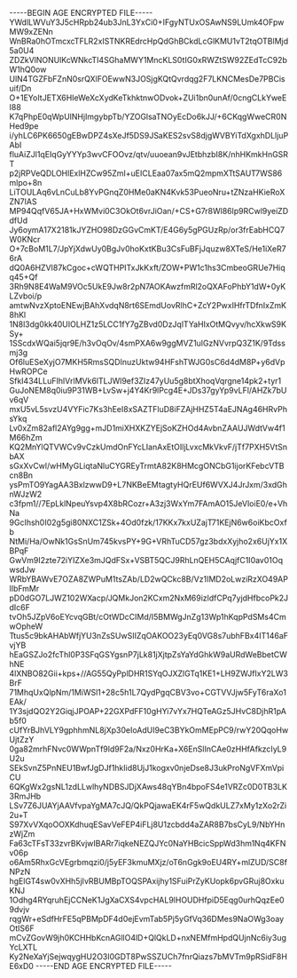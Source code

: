 -----BEGIN AGE ENCRYPTED FILE-----
YWdlLWVuY3J5cHRpb24ub3JnL3YxCi0+IFgyNTUxOSAwNS9LUmk4OFpwMW9xZENn
WnBRa0hOTmcxcTFLR2xISTNKREdrcHpQdGhBCkdLcGlKMU1vT2tqOTBlMjd5a0U4
ZDZkVlNONUlKcWNkcTI4SGhaMWY1MncKLS0tIG0xRWZtSW92ZEdTcC92bW1hQ0ow
UlN4TGZFbFZnN0srQXlFOEwwN3JOSjgKQtQvrdqg2F7LKNCMesDe7PBCisuif/Dn
O+1EYoItJETX6HIeWeXcXydKeTkhktnwODvok+ZUi1bn0unAf/0cngCLkYweEI88
K7qPhpE0qWpUlNHjImgybpTb/YZOGlsaTNOyEcDo6kJJ/+6CKqgWweCR0NHed9pe
i/yhLC6PK6650gEBwDPZ4sXeJf5DS9JSaKES2svS8djgWVBYiTdXgxhDLljuPAbI
fluAiZJl1qEIqGyYYYp3wvCFOOvz/qtv/uuoean9vJEtbhzbI8K/nhHKmkHnGSRT
p2jRPVeQDLOHlExlHZCw95ZmI+uEICLEaa07ax5mQ2mpmXTtSAUT7WS86mlpo+8n
LiTOULAq6vLnCuLb8YvPGnqZ0HMe0aKN4Kvk53PueoNru+tZNzaHKieRoXZN7IAS
MP94QqfV65JA+HxWMvi0C3OkOt6vrJiOan/+CS+G7r8Wl86lp9RCwl9yeiZDdfUd
Jy6oymA17X2181kJYZHO98DzGGvCmKT/E4G6y5gPGUzRp/or3frEabHCQ7W0KNcr
O+7cBoM1L7/JpYjXdwUy0BgJv0hoKxtKBu3CsFuBFjJquzw8XTeS/He1iXeR76rA
dQ0A6HZVI87kCgoc+cWQTHPITxJkKxft/ZOW+PW1c1hs3CmbeoGRUe7Hiqq45+Qf
3Rh9N8E4WaM9VOc5UkE9Jw8r2pN7AOKAwzfmRl2oQXAFoPhbY1dW+0yKLZvboi/p
amtwNvzXptoENEwjBAhXvdqN8rt6SEmdUovRlhC+ZcY2PwxIHfrTDfnIxZmK8hKl
1N8l3dg0kk40UIOLHZ1z5LCC1fY7gZBvd0DzJqlTYaHIxOtMQvyv/hcXkwS9KSy+
1SScdxWQai5jqr9E/h3vOqOv/4smPXA6w9ggMVZ1ulGzNVvrpQ3Z1K/9Tdssmj3g
Of6luESeXyjO7MKH5RmsSQDInuzUktw94HFshTWJG0sC6d4dM8P+y6dVpHwROPCe
SfkI434LLuFIhlVrlMVk6lTLJWl9ef3ZIz47yUu5g8btXhoqVqrgne14pk2+tyr1
GuJoNEM8q0iu9P31WB+LvSw+j4Y4Kr9lPcg4E+JDs37gyYp9vLFl/AHZk7bUv6qV
mxU5vL5svzU4VYFic7Ks3hEeI8xSAZTFluD8iFZAjHHZ5T4aEJNAg46HRvPhsYkq
Lv0xZm82afl2AYg9gg+mJD1miXHXKZYEjSoKZHOd4AvbnZAAUJWdtVw4f1M66hZm
KQ2MnYlQTVWCv9vCzkUmdOnFYcLIanAxEtOIljLvxcMkVkvF/jTf7PXH5VtSnbAX
sGxXvCwl/wHMyGLiqtaNluCYGREyTrmtA82K8HMcgONCbG1ijorKFebcVTBcn8Bn
ysPmTO9YagAA3BxlzwwD9+L7NKBeEMtagtyHQrEUf6WVXJ4JrJxm/3xdGhnWJzW2
c3fpm1//7EpLklNpeuYsvp4X8bRCozr+A3zj3WxYm7FAmAO15JeVloiE0/e+VhNa
9GcIhsh0I02g5gi80NXC1ZSk+4Od0fzk/17KKx7kxUZajT71KEjN6w6oiKbcOxfb
NtMi/Ha/OwNk1GsSnUm745kvsPY+9G+VRhTuCD57gz3bdxXyjho2x6UjYx1XBPqF
GwVm9I2zte72iYIZXe3mJQdFSx+VSBT5QCJ9RhLnQEH5CAqjfC1I0av01OqwsdJw
WRbYBAWvE7OZA8ZWPuM1tsZAb/LD2wQCkc8B/Vz1IMD2oLwziRzXO49APlIbFmMr
pD0dGO7LJWZ102WXacp/JQMkJon2KCxm2NxM69izldfCPq7yjdHfbcoPk2JdIc6F
tvOh5JZpV6oEYcvqGBt/cOtWDcCIMd/I5BMWgJnZg13Wp1hKqpPdSMs4CmwOpheW
Ttus5c9bkAHAbWfjYU3nZsSUwSIIZqOAKOO23yEq0VG8s7ubhFBx4IT146aFvjYB
hEaGSZJo2fcThl0P3SFqGSYgsnP7jLk81jXjtpZsYaYdGhkW9aURdWeBbetCWhNE
4lXNBO82Gii+kps+//AG55QyPplDHR1SYqOJXZlGTq1KE1+LH9ZWJfIxY2LW3BrF
71MhqUxQlpNm/1MiWSl1+28c5h1L7QydPgqCBV3vo+CGTVVJjw5FyT6raXo1EAk/
1Y3sjdQO2Y2GiqjJPOAP+22GXPdFF10gHYi7vYx7HQTeAGz5JHvC8DjhR1pAb5f0
cUfYrBJhVLY9gphhmNL8jXp30eIoAdUI9eC3BYkOmMEpPC9/rwY20QqoHwUjtZzY
0ga82mrhFNvc0WWpnTf9ld9F2a/Nxz0HrKa+X6EnSlInCAe0zHHfAfkzcIyL9U2u
SEkSvnZ5PnNEU1BwfJgDJf1hkIid8UjJ1kogxv0njeDse8J3ukProNgVFXmVpiCU
6QKgWx2gsNL1zdLLwlhyNDBSJDjXAws48qYBn4bpoFS4e1VRZc0D0TB3LK3RmJHb
LSv7Z6JUAYjAAVfvpaYgMA7cJQ/QkPQjawaEK4rF5wQdkULZ7xMy1zXo2rZi2u+T
S97XvVXqoOOXKdhuqESavVeFEP4iFLj8U1zcbdd4aZAR8B7bsCyL9/NbYHnzWjZm
Fa63cTFsT33zvrBKvjwIBARr7iqkeNEZQJYc0NaYHBcicSppWd3hm1Nq4KFNv06p
o6Am5RhxGcVEgrbmqzi0/j5yEF3kmuMXjz/oT6nGgk9oEU4RY+mlZUD/SC8fNPzN
hgElGT4sw0vXHh5jIvRBUMBpTOQSPAxijhy1SFuiPrZyKUopk6pvGRuj8OxkuKNJ
1Odhg4RYqruhEjCCNeK1JgXaCXS4vpcHAL9lHOUDHfpiD5Eqg0urhQqzEe09dvjv
rqgWr+eSdfHrFE5qPBMpDF4d0ejEvmTab5Pj5yGfVq36DMes9NaOWg3oayOtIS6F
mCvZGovW9jh0KCHHbKcnAGllO4lD+QlQkLD+nxNEMfmHpdQUjnNc6iy3ugYcLXTL
Ky2NeXaYjSejwqygHU2O3I0GDT8PwSSZUCh7fnrQiazs7bMVTm9pRSidF8HE6xD0
-----END AGE ENCRYPTED FILE-----
